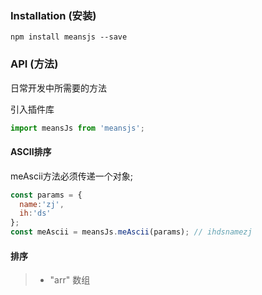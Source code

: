 
### Installation (安装)

```console
npm install meansjs --save
```

### API (方法)

日常开发中所需要的方法

引入插件库
```javascript
import meansJs from 'meansjs';
```

#### ASCII排序
meAscii方法必须传递一个对象;
```javascript
const params = {
  name:'zj',
  ih:'ds'
};
const meAscii = meansJs.meAscii(params); // ihdsnamezj
```

#### 排序

> * "arr" 数组